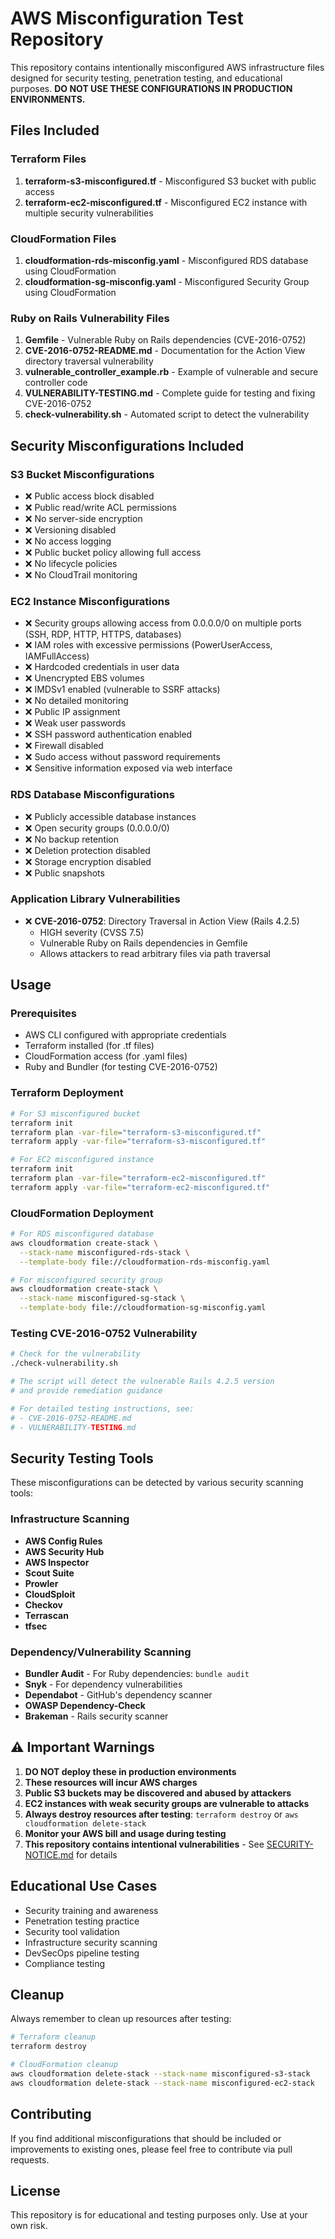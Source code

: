 # AWS Misconfiguration Test Repository

This repository contains intentionally misconfigured AWS infrastructure files designed for security testing, penetration testing, and educational purposes. **DO NOT USE THESE CONFIGURATIONS IN PRODUCTION ENVIRONMENTS.**

## Files Included

### Terraform Files
1. **terraform-s3-misconfigured.tf** - Misconfigured S3 bucket with public access
2. **terraform-ec2-misconfigured.tf** - Misconfigured EC2 instance with multiple security vulnerabilities

### CloudFormation Files
1. **cloudformation-rds-misconfig.yaml** - Misconfigured RDS database using CloudFormation
2. **cloudformation-sg-misconfig.yaml** - Misconfigured Security Group using CloudFormation

### Ruby on Rails Vulnerability Files
1. **Gemfile** - Vulnerable Ruby on Rails dependencies (CVE-2016-0752)
2. **CVE-2016-0752-README.md** - Documentation for the Action View directory traversal vulnerability
3. **vulnerable_controller_example.rb** - Example of vulnerable and secure controller code
4. **VULNERABILITY-TESTING.md** - Complete guide for testing and fixing CVE-2016-0752
5. **check-vulnerability.sh** - Automated script to detect the vulnerability

## Security Misconfigurations Included

### S3 Bucket Misconfigurations
- ❌ Public access block disabled
- ❌ Public read/write ACL permissions
- ❌ No server-side encryption
- ❌ Versioning disabled
- ❌ No access logging
- ❌ Public bucket policy allowing full access
- ❌ No lifecycle policies
- ❌ No CloudTrail monitoring

### EC2 Instance Misconfigurations
- ❌ Security groups allowing access from 0.0.0.0/0 on multiple ports (SSH, RDP, HTTP, HTTPS, databases)
- ❌ IAM roles with excessive permissions (PowerUserAccess, IAMFullAccess)
- ❌ Hardcoded credentials in user data
- ❌ Unencrypted EBS volumes
- ❌ IMDSv1 enabled (vulnerable to SSRF attacks)
- ❌ No detailed monitoring
- ❌ Public IP assignment
- ❌ Weak user passwords
- ❌ SSH password authentication enabled
- ❌ Firewall disabled
- ❌ Sudo access without password requirements
- ❌ Sensitive information exposed via web interface

### RDS Database Misconfigurations
- ❌ Publicly accessible database instances
- ❌ Open security groups (0.0.0.0/0)
- ❌ No backup retention
- ❌ Deletion protection disabled
- ❌ Storage encryption disabled
- ❌ Public snapshots

### Application Library Vulnerabilities
- ❌ **CVE-2016-0752**: Directory Traversal in Action View (Rails 4.2.5)
  - HIGH severity (CVSS 7.5)
  - Vulnerable Ruby on Rails dependencies in Gemfile
  - Allows attackers to read arbitrary files via path traversal

## Usage

### Prerequisites
- AWS CLI configured with appropriate credentials
- Terraform installed (for .tf files)
- CloudFormation access (for .yaml files)
- Ruby and Bundler (for testing CVE-2016-0752)

### Terraform Deployment
```bash
# For S3 misconfigured bucket
terraform init
terraform plan -var-file="terraform-s3-misconfigured.tf"
terraform apply -var-file="terraform-s3-misconfigured.tf"

# For EC2 misconfigured instance
terraform init
terraform plan -var-file="terraform-ec2-misconfigured.tf"
terraform apply -var-file="terraform-ec2-misconfigured.tf"
```

### CloudFormation Deployment
```bash
# For RDS misconfigured database
aws cloudformation create-stack \
  --stack-name misconfigured-rds-stack \
  --template-body file://cloudformation-rds-misconfig.yaml

# For misconfigured security group
aws cloudformation create-stack \
  --stack-name misconfigured-sg-stack \
  --template-body file://cloudformation-sg-misconfig.yaml
```

### Testing CVE-2016-0752 Vulnerability
```bash
# Check for the vulnerability
./check-vulnerability.sh

# The script will detect the vulnerable Rails 4.2.5 version
# and provide remediation guidance

# For detailed testing instructions, see:
# - CVE-2016-0752-README.md
# - VULNERABILITY-TESTING.md
```

## Security Testing Tools

These misconfigurations can be detected by various security scanning tools:

### Infrastructure Scanning
- **AWS Config Rules**
- **AWS Security Hub**
- **AWS Inspector**
- **Scout Suite**
- **Prowler**
- **CloudSploit**
- **Checkov**
- **Terrascan**
- **tfsec**

### Dependency/Vulnerability Scanning
- **Bundler Audit** - For Ruby dependencies: `bundle audit`
- **Snyk** - For dependency vulnerabilities
- **Dependabot** - GitHub's dependency scanner
- **OWASP Dependency-Check**
- **Brakeman** - Rails security scanner

## ⚠️ Important Warnings

1. **DO NOT deploy these in production environments**
2. **These resources will incur AWS charges**
3. **Public S3 buckets may be discovered and abused by attackers**
4. **EC2 instances with weak security groups are vulnerable to attacks**
5. **Always destroy resources after testing**: `terraform destroy` or `aws cloudformation delete-stack`
6. **Monitor your AWS bill and usage during testing**
7. **This repository contains intentional vulnerabilities** - See [SECURITY-NOTICE.md](SECURITY-NOTICE.md) for details

## Educational Use Cases

- Security training and awareness
- Penetration testing practice
- Security tool validation
- Infrastructure security scanning
- DevSecOps pipeline testing
- Compliance testing

## Cleanup

Always remember to clean up resources after testing:

```bash
# Terraform cleanup
terraform destroy

# CloudFormation cleanup
aws cloudformation delete-stack --stack-name misconfigured-s3-stack
aws cloudformation delete-stack --stack-name misconfigured-ec2-stack
```

## Contributing

If you find additional misconfigurations that should be included or improvements to existing ones, please feel free to contribute via pull requests.

## License

This repository is for educational and testing purposes only. Use at your own risk.